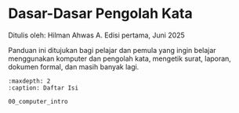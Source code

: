 
Dasar-Dasar Pengolah Kata
=========================

Ditulis oleh: Hilman Ahwas A.
Edisi pertama, Juni 2025

Panduan ini ditujukan bagi pelajar dan pemula yang ingin belajar menggunakan komputer dan pengolah kata, mengetik surat, laporan, dokumen formal, dan masih banyak lagi.

```{toctree}
:maxdepth: 2
:caption: Daftar Isi

00_computer_intro
```